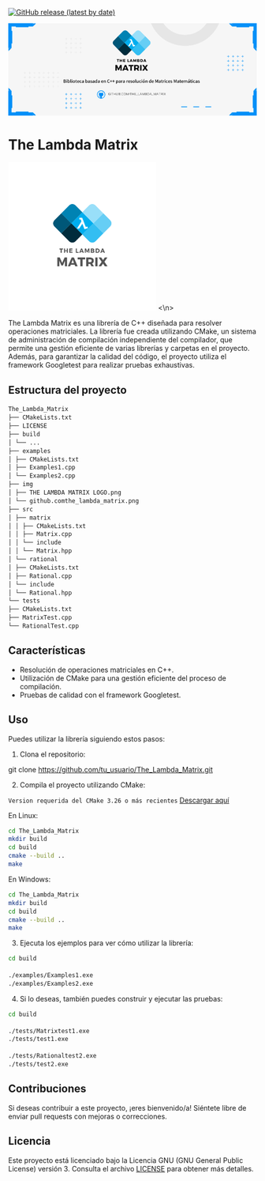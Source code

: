 [![GitHub release (latest by date)](https://img.shields.io/github/v/release/hernancham/The_Lambda_Matrix)](https://github.com/hernancham/The_Lambda_Matrix/releases)

![Portada](img/github.comthe_lambda_matrix.png)

# The Lambda Matrix
<picture>
<img src="img/THE%20LAMBDA%20MATRIX%20LOGO.png" alt="The Lambda Matrix Logo" width="300">
<\n>
</picture>

The Lambda Matrix es una librería de C++ diseñada para resolver operaciones matriciales. La librería fue creada utilizando CMake, un sistema de administración de compilación independiente del compilador, que permite una gestión eficiente de varias librerías y carpetas en el proyecto. Además, para garantizar la calidad del código, el proyecto utiliza el framework Googletest para realizar pruebas exhaustivas.

## Estructura del proyecto
```bash
The_Lambda_Matrix
├── CMakeLists.txt
├── LICENSE
├── build
│ └── ...
├── examples
│ ├── CMakeLists.txt
│ ├── Examples1.cpp
│ └── Examples2.cpp
├── img
│ ├── THE LAMBDA MATRIX LOGO.png
│ └── github.comthe_lambda_matrix.png
├── src
│ ├── matrix
│ │ ├── CMakeLists.txt
│ │ ├── Matrix.cpp
│ │ └── include
│ │ └── Matrix.hpp
│ └── rational
│ ├── CMakeLists.txt
│ ├── Rational.cpp
│ └── include
│ └── Rational.hpp
└── tests
├── CMakeLists.txt
├── MatrixTest.cpp
└── RationalTest.cpp
```

## Características

- Resolución de operaciones matriciales en C++.
- Utilización de CMake para una gestión eficiente del proceso de compilación.
- Pruebas de calidad con el framework Googletest.

## Uso

Puedes utilizar la librería siguiendo estos pasos:

1. Clona el repositorio:

git clone https://github.com/tu_usuario/The_Lambda_Matrix.git

2. Compila el proyecto utilizando CMake:
   
```Version requerida del CMake 3.26 o más recientes``` [Descargar aquí](https://cmake.org/download/)


En Linux: 
```bash
cd The_Lambda_Matrix
mkdir build
cd build
cmake --build ..
make
```
En Windows:
```bash
cd The_Lambda_Matrix
mkdir build
cd build
cmake --build ..
make
```

3. Ejecuta los ejemplos para ver cómo utilizar la librería:
```bash
cd build

./examples/Examples1.exe
./examples/Examples2.exe
```

4. Si lo deseas, también puedes construir y ejecutar las pruebas:
```bash
cd build

./tests/Matrixtest1.exe
./tests/test1.exe

./tests/Rationaltest2.exe
./tests/test2.exe
```

## Contribuciones

Si deseas contribuir a este proyecto, ¡eres bienvenido/a! Siéntete libre de enviar pull requests con mejoras o correcciones.

## Licencia

Este proyecto está licenciado bajo la Licencia GNU (GNU General Public License) versión 3. Consulta el archivo [LICENSE](LICENSE) para obtener más detalles.
